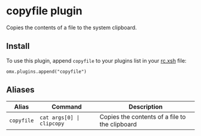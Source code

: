 # copyfile plugin

Copies the contents of a file to the system clipboard.

## Install

To use this plugin, append `copyfile` to your plugins list in your [rc.xsh] file:

```shell
omx.plugins.append("copyfile")
```

## Aliases

| Alias      | Command                   | Description                                    |
|------------|---------------------------|------------------------------------------------|
| `copyfile` | `cat args[0] \| clipcopy` | Copies the contents of a file to the clipboard |


[rc.xsh]: https://xon.sh/xonshrc.html
